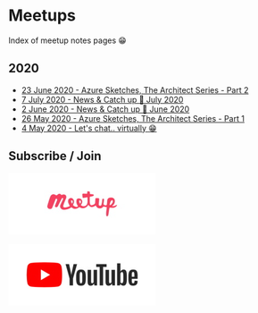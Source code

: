 # Meetups

Index of meetup notes pages 😁

## 2020

- [23 June 2020 - Azure Sketches, The Architect Series - Part 2](meetups/2020/20200623.md)
- [7 July 2020 - News & Catch up 📰 July 2020](meetups/2020/20200707.md)
- [2 June 2020 - News & Catch up 📰 June 2020](meetups/2020/20200602.md)
- [26 May 2020 - Azure Sketches, The Architect Series - Part 1](meetups/2020/20200526.md)
- [4 May 2020 - Let's chat.. virtually 😁](meetups/2020/20200504.md)

## Subscribe / Join

[![Azure Transformation Labs](meetups/2020/files/_common/meetup.jpg)](https://www.meetup.com/Azure-Transformation-Labs/)

[![South Africa Durban UG](meetups/2020/files/_common/YouTube.jpg)](https://www.youtube.com/channel/UCLiY63qnSK5H619_uKSue4g)
